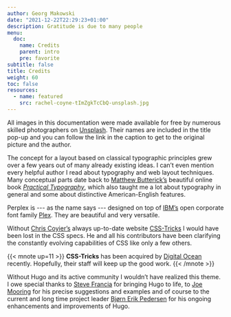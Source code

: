 ```yaml
---
author: Georg Makowski
date: "2021-12-22T22:29:23+01:00"
description: Gratitude is due to many people
menu:
  doc:
    name: Credits
    parent: intro
    pre: favorite
subtitle: false
title: Credits
weight: 60
toc: false
resources: 
  - name: featured
    src: rachel-coyne-tImZgkTcCbQ-unsplash.jpg
---
```


All images in this documentation were made available for free by numerous skilled photographers on [Unsplash][unsplash]. Their names are included in the title pop-up and you can follow the link in the caption to get to the original picture and the author.

The concept for a layout based on classical typographic principles grew over a few years out of many already existing ideas. I can’t even mention every helpful author I read about typography and web layout techniques. Many conceptual parts date back to [Matthew Butterick’s][mb] beautiful online book [_Practical Typo&shy;graphy_][pt], which also taught me a lot about typography in general and some about distinctive American-English features.

Perplex is --- as the name says --- designed on top of [IBM’s][ibm] open corporate font family [Plex][plex]. They are beautiful and very versatile.

Without [Chris Coyier’s][cc] always up-to-date website [CSS-Tricks][cc] I would have been lost in the CSS specs. He and all his contributors have been clarifying the constantly evolving capabilities of CSS like only a few others.

{{< mnote up=11 >}}
**CSS-Tricks** has been acquired by [Digital Ocean](https://digitalocean.com) recently. Hopefully, their staff will keep up the good work.
{{< /mnote >}}

Without Hugo and its active community I wouldn’t have realized this theme. I owe special thanks to [Steve Francia][sf] for bringing Hugo to life, to [Joe Mooring][jm] for his precise suggestions and examples and of course to the current and long time project leader [Bjørn Erik Pedersen][bep] for his ongoing enhancements and improvements of Hugo.

[cc]: https://chriscoyier.net/
[mb]: https://matthewbutterick.com
[bep]: https://discourse.gohugo.io/u/bep/summary
[jm]: https://discourse.gohugo.io/u/jmooring/summary
[sf]: https://spf13.com/
[pt]: https://practicaltypography.com/
[cc]: https://css-tricks.com
[go]: https://go.dev
[ibm]: https://ibm.com
[plex]: https://ibm.com/plex
[unsplash]: https://unsplash.com/
